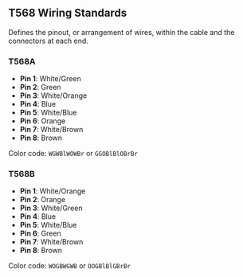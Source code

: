 ## T568 Wiring Standards 
Defines the pinout, or arrangement of wires, within the cable and the connectors at each end.

### T568A
- **Pin 1**: White/Green
- **Pin 2**: Green
- **Pin 3**: White/Orange
- **Pin 4**: Blue
- **Pin 5**: White/Blue
- **Pin 6**: Orange
- **Pin 7**: White/Brown
- **Pin 8**: Brown

Color code: `WGWBlWOWBr` or `GGOBlBlOBrBr`

### T568B
- **Pin 1**: White/Orange
- **Pin 2**: Orange
- **Pin 3**: White/Green
- **Pin 4**: Blue
- **Pin 5**: White/Blue
- **Pin 6**: Green
- **Pin 7**: White/Brown
- **Pin 8**: Brown

Color code: `WOGBWGWB` or `OOGBlBlGBrBr`